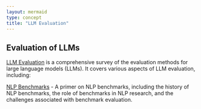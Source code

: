 ```yaml
---
layout: mermaid
type: concept
title: "LLM Evaluation"
---
```


## Evaluation of LLMs

[LLM Evaluation](https://arxiv.org/abs/2305.11206) is a comprehensive survey of the evaluation methods for large language models (LLMs). It covers various aspects of LLM evaluation, including:

[NLP Benchmarks](https://vizuara.substack.com/p/a-primer-on-nlp-benchmarks) - A primer on NLP benchmarks, including the history of NLP benchmarks, the role of benchmarks in NLP research, and the challenges associated with benchmark evaluation.
